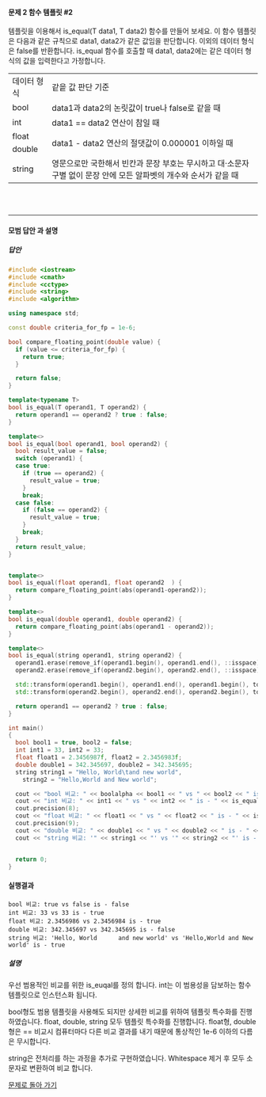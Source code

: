 #### 문제 2 함수 템플릿 #2
템플릿을 이용해서 is_equal(T data1, T data2) 함수를 만들어 보세요. 이 함수 템플릿은 다음과 같은 규칙으로 data1, data2가 같은 값임을 판단합니다. 이외의 데이터 형식은 false를 반환합니다. is_equal 함수를 호출할 때 data1, data2에는 같은 데이터 형식의 값을 입력한다고 가정합니다.

<table>
  <tr>
    <td>데이터 형식</td>
    <td>같읕 값 판단 기준</td>
  </tr>
  <tr>
    <td>bool</td>
    <td>data1과 data2의 논릿값이 true나 false로 같을 때</td>
  </tr>
  <tr>
    <td>int</td>
    <td>data1 == data2 연산이 참일 때</td>
  </tr>
  <tr>
    <td>float</td>
    <td rowspan=2>data1 - data2 연산의 절댓값이 0.000001 이하일 때</td>
  </tr>
  <tr>
    <td>double</td>
  </tr>
  <tr>
    <td>string</td>
    <td>영문으로만 국한해서 빈칸과 문장 부호는 무시하고 대·소문자 구별 없이 문장 안에 모든 알파벳의 개수와 순서가 같을 때</td>
  </tr>
</table>
<br/><br/>

---


#### 모범 답안 과 설명
##### 답안
```cpp
#include <iostream>
#include <cmath>
#include <cctype>
#include <string>
#include <algorithm>

using namespace std;

const double criteria_for_fp = 1e-6;

bool compare_floating_point(double value) {
  if (value <= criteria_for_fp) {
    return true;
  }

  return false;
}

template<typename T>
bool is_equal(T operand1, T operand2) {
  return operand1 == operand2 ? true : false;
}

template<>
bool is_equal(bool operand1, bool operand2) {
  bool result_value = false;
  switch (operand1) {
  case true:
    if (true == operand2) {
      result_value = true;
    }
    break;
  case false:
    if (false == operand2) {
      result_value = true;
    }
    break;
  }
  return result_value;
}


template<>
bool is_equal(float operand1, float operand2  ) {
  return compare_floating_point(abs(operand1-operand2));
}

template<>
bool is_equal(double operand1, double operand2) {
  return compare_floating_point(abs(operand1 - operand2));
}

template<>
bool is_equal(string operand1, string operand2) {
  operand1.erase(remove_if(operand1.begin(), operand1.end(), ::isspace),operand1.end());
  operand2.erase(remove_if(operand2.begin(), operand2.end(), ::isspace), operand2.end());

  std::transform(operand1.begin(), operand1.end(), operand1.begin(), tolower);
  std::transform(operand2.begin(), operand2.end(), operand2.begin(), tolower);

  return operand1 == operand2 ? true : false;
}

int main()
{
  bool bool1 = true, bool2 = false;
  int int1 = 33, int2 = 33;
  float float1 = 2.3456987f, float2 = 2.3456983f;
  double double1 = 342.345697, double2 = 342.345695;
  string string1 = "Hello, World\tand new world",
    string2 = "Hello,World and New world";

  cout << "bool 비교: " << boolalpha << bool1 << " vs " << bool2 << " is - " << is_equal(bool1, bool2) << endl;
  cout << "int 비교: " << int1 << " vs " << int2 << " is - " << is_equal(int1, int2) << endl;
  cout.precision(8);
  cout << "float 비교: " << float1 << " vs " << float2 << " is - " << is_equal(float1, float2) << endl;
  cout.precision(9);
  cout << "double 비교: " << double1 << " vs " << double2 << " is - " << is_equal(double1, double2) << endl;
  cout << "string 비교: '" << string1 << "' vs '" << string2 << "' is - " << is_equal(string1, string2) << endl;


  return 0;
}
```
#### 실행결과
```
bool 비교: true vs false is - false
int 비교: 33 vs 33 is - true
float 비교: 2.3456986 vs 2.3456984 is - true
double 비교: 342.345697 vs 342.345695 is - false
string 비교: 'Hello, World      and new world' vs 'Hello,World and New world' is - true
```
##### 설명
우선 범용적인 비교를 위한 is_euqal를 정의 합니다. int는 이 범용성을 담보하는 함수 템플릿으로 인스턴스화 됩니다.

bool형도 범용 템플릿을 사용해도 되지만 상세한 비교를 위하여 템플릿 특수화를 진행하였습니다. float, double, string 모두 템플릿 특수화를 진행합니다. float형, double형은 == 비교시 컴퓨터마다 다른 비교 결과를 내기 때문에 통상적인 1e-6 이하의 다름은 무시합니다.

string은 전처리를 하는 과정을 추가로 구현하였습니다. Whitespace 제거 후 모두 소문자로 변환하여 비교 합니다.

[문제로 돌아 가기](README.md "문제로 돌아 가기")
